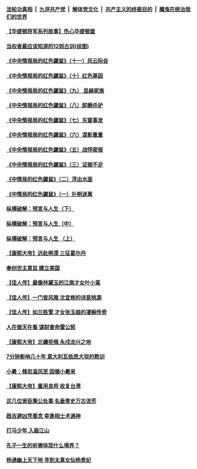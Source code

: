 

####  [法轮功真相](../../../../basic/blob/master/README.md?t=07091102) &nbsp;|&nbsp; [九评共产党](../../../../9ping.md/blob/master/README.md?t=07091102) &nbsp;|&nbsp; [解体党文化](../../../../jtdwh.md/blob/master/README.md?t=07091102)  &nbsp;|&nbsp; [共产主义的终极目的](../../../../gczydzjmd.md/blob/master/README.md?t=07091102) &nbsp;|&nbsp; [魔鬼在统治我们的世界](../../../../mgztzwmdsj.md/blob/master/README.md?t=07091102) 

#### [【华盛顿将军系列故事】伤心华盛顿堡](../pages/prog647/a102889451.md?t=07091102) 

#### [当权者最应该知道的12则古训(组图)](../pages/prog647/a102889341.md?t=07091102) 

#### [《中央情报局的红色鼹鼠》（十一）风云际会](../pages/prog647/a102889106.md?t=07091102) 

#### [《中央情报局的红色鼹鼠》（十）红色基因](../pages/prog647/a102889103.md?t=07091102) 

#### [《中央情报局的红色鼹鼠》（九） 显赫家族](../pages/prog647/a102889100.md?t=07091102) 

#### [《中央情报局的红色鼹鼠》（八）卸磨杀驴](../pages/prog647/a102889087.md?t=07091102) 

#### [《中央情报局的红色鼹鼠》（七）东窗事发](../pages/prog647/a102889080.md?t=07091102) 

#### [《中央情报局的红色鼹鼠》（六）谍影重重](../pages/prog647/a102889075.md?t=07091102) 

#### [《中央情报局的红色鼹鼠》（五）战俘密报](../pages/prog647/a102889052.md?t=07091102) 

#### [《中央情报局的红色鼹鼠》（三）证据不足](../pages/prog647/a102889048.md?t=07091102) 

#### [《中情局的红色鼹鼠》（二）浮出水面](../pages/prog647/a102889040.md?t=07091102) 

#### [《中情局的红色鼹鼠》（一）扑朔迷离](../pages/prog647/a102889035.md?t=07091102) 

#### [纵横破解：预言与人生（下）](../pages/prog647/a102888708.md?t=07091102) 

#### [纵横破解：预言与人生（中）](../pages/prog647/a102888691.md?t=07091102) 

#### [纵横破解：预言与人生 （上）](../pages/prog647/a102888679.md?t=07091102) 

#### [【康熙大帝】远赴朔漠 三征葛尔丹](../pages/prog647/a102888583.md?t=07091102) 

#### [奉创世主意旨 建立美国](../pages/prog647/a102887664.md?t=07091102) 

#### [【佳人传】最像林黛玉的江南才女叶小鸾](../pages/prog647/a102887750.md?t=07091102) 

#### [【佳人传】一门皆风雅 沈宜修的诗意桃源](../pages/prog647/a102887738.md?t=07091102) 

#### [【佳人传】如兰胜雪 才女张玉娘的凄婉传奇](../pages/prog647/a102887006.md?t=07091102) 

#### [人在做天在看 谋财害命雷公怒](../pages/prog647/a102886986.md?t=07091102) 

#### [【康熙大帝】北疆拒俄 永戍龙兴之地](../pages/prog647/a102886881.md?t=07091102) 

#### [7分钟影响几十年 意大利瓦依昂大坝的教训](../pages/prog647/a102886630.md?t=07091102) 

#### [小暑：倏忽温风至 因循小暑来](../pages/prog647/a102886557.md?t=07091102) 

#### [【康熙大帝】重用良将 收复台湾](../pages/prog647/a102886408.md?t=07091102) 

#### [这几位贤臣秉公处事 名垂青史万古流芳](../pages/prog647/a102885845.md?t=07091102) 

#### [趋吉避凶凭善念 幸逢相士术通神](../pages/prog647/a102885841.md?t=07091102) 

#### [打马少年 入画江山](../pages/prog647/a102885721.md?t=07091102) 

#### [孔子一生的祈祷体现什么境界？](../pages/prog647/a102885080.md?t=07091102) 

#### [杨通幽上天下地 寻到太真女仙杨贵妃](../pages/prog647/a102885076.md?t=07091102) 

